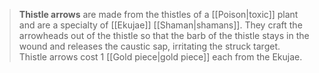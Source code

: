 > **Thistle arrows** are made from the thistles of a [[Poison|toxic]] plant and are a specialty of [[Ekujae]] [[Shaman|shamans]]. They craft the arrowheads out of the thistle so that the barb of the thistle stays in the wound and releases the caustic sap, irritating the struck target. Thistle arrows cost 1 [[Gold piece|gold piece]] each from the Ekujae.







